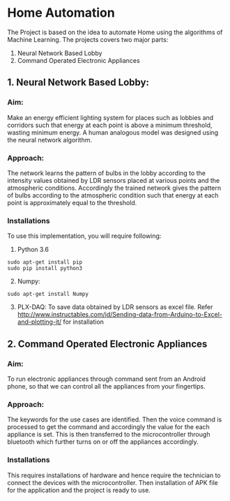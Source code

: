 # Home Automation
The Project is based on the idea to automate Home using the algorithms of Machine Learning. The projects covers two major parts:
1. Neural Network Based Lobby
2. Command Operated Electronic Appliances
## 1. Neural Network Based Lobby:
### Aim:
Make an energy efficient lighting system for places such as lobbies and corridors such that energy at each point is above a minimum threshold, wasting minimum energy. A human analogous model was designed using the neural network algorithm.

### Approach:
The network learns the pattern of bulbs in the lobby according to the intensity values obtained by LDR sensors placed at various points and the atmospheric conditions. Accordingly the trained network gives the pattern of bulbs according to the atmospheric condition such that energy at each point is approximately equal to the threshold.

### Installations 
To use this implementation, you will require following:
1. Python 3.6
```
sudo apt-get install pip
sudo pip install python3
```
2. Numpy: 
```
sudo apt-get install Numpy
```

3. PLX-DAQ: To save data obtained by LDR sensors as excel file. Refer http://www.instructables.com/id/Sending-data-from-Arduino-to-Excel-and-plotting-it/ for installation

## 2. Command Operated Electronic Appliances
### Aim:
To run electronic appliances through command sent from an Android phone, so that we can control all the appliances from your fingertips.

### Approach:
The keywords for the use cases are identified. Then the voice command is processed to get the command and accordingly the value for the each appliance is set. This is then transferred to the microcontroller through bluetooth which further turns on or off the appliances accordingly.

### Installations
This requires installations of hardware and hence require the technician to connect the devices with the microcontroller. Then installation of APK file for the application and the project is ready to use.
